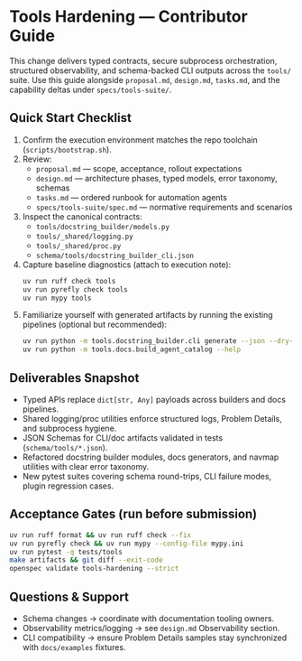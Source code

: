 # Tools Hardening — Contributor Guide

This change delivers typed contracts, secure subprocess orchestration, structured observability, and schema-backed CLI outputs across the `tools/` suite. Use this guide alongside `proposal.md`, `design.md`, `tasks.md`, and the capability deltas under `specs/tools-suite/`.

## Quick Start Checklist
1. Confirm the execution environment matches the repo toolchain (`scripts/bootstrap.sh`).
2. Review:
   - `proposal.md` — scope, acceptance, rollout expectations
   - `design.md` — architecture phases, typed models, error taxonomy, schemas
   - `tasks.md` — ordered runbook for automation agents
   - `specs/tools-suite/spec.md` — normative requirements and scenarios
3. Inspect the canonical contracts:
   - `tools/docstring_builder/models.py`
   - `tools/_shared/logging.py`
   - `tools/_shared/proc.py`
   - `schema/tools/docstring_builder_cli.json`
4. Capture baseline diagnostics (attach to execution note):
   ```bash
   uv run ruff check tools
   uv run pyrefly check tools
   uv run mypy tools
   ```
5. Familiarize yourself with generated artifacts by running the existing pipelines (optional but recommended):
   ```bash
   uv run python -m tools.docstring_builder.cli generate --json --dry-run
   uv run python -m tools.docs.build_agent_catalog --help
   ```

## Deliverables Snapshot
- Typed APIs replace `dict[str, Any]` payloads across builders and docs pipelines.
- Shared logging/proc utilities enforce structured logs, Problem Details, and subprocess hygiene.
- JSON Schemas for CLI/doc artifacts validated in tests (`schema/tools/*.json`).
- Refactored docstring builder modules, docs generators, and navmap utilities with clear error taxonomy.
- New pytest suites covering schema round-trips, CLI failure modes, plugin regression cases.

## Acceptance Gates (run before submission)
```bash
uv run ruff format && uv run ruff check --fix
uv run pyrefly check && uv run mypy --config-file mypy.ini
uv run pytest -q tests/tools
make artifacts && git diff --exit-code
openspec validate tools-hardening --strict
```

## Questions & Support
- Schema changes → coordinate with documentation tooling owners.
- Observability metrics/logging → see `design.md` Observability section.
- CLI compatibility → ensure Problem Details samples stay synchronized with `docs/examples` fixtures.

